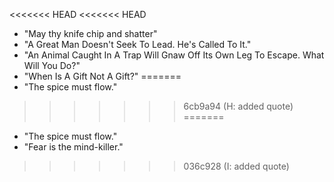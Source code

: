 <<<<<<< HEAD
<<<<<<< HEAD
- "May thy knife chip and shatter"
- "A Great Man Doesn't Seek To Lead. He's Called To It."
- "An Animal Caught In A Trap Will Gnaw Off Its Own Leg To Escape. What Will You Do?"
- "When Is A Gift Not A Gift?"
=======
- "The spice must flow."
>>>>>>> 6cb9a94 (H: added quote)
=======
- "The spice must flow."
- "Fear is the mind-killer."
>>>>>>> 036c928 (I: added quote)
